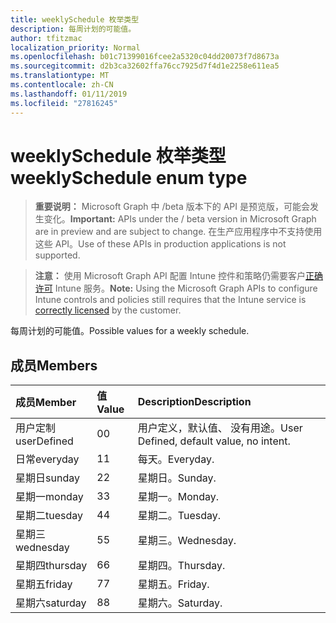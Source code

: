 ```yaml
---
title: weeklySchedule 枚举类型
description: 每周计划的可能值。
author: tfitzmac
localization_priority: Normal
ms.openlocfilehash: b01c71399016fcee2a5320c04dd20073f7d8673a
ms.sourcegitcommit: d2b3ca32602ffa76cc7925d7f4d1e2258e611ea5
ms.translationtype: MT
ms.contentlocale: zh-CN
ms.lasthandoff: 01/11/2019
ms.locfileid: "27816245"
---
```

# <a name="weeklyschedule-enum-type"></a><span data-ttu-id="edc67-103">weeklySchedule 枚举类型</span><span class="sxs-lookup"><span data-stu-id="edc67-103">weeklySchedule enum type</span></span>

> <span data-ttu-id="edc67-104">**重要说明：** Microsoft Graph 中 /beta 版本下的 API 是预览版，可能会发生变化。</span><span class="sxs-lookup"><span data-stu-id="edc67-104">**Important:** APIs under the / beta version in Microsoft Graph are in preview and are subject to change.</span></span> <span data-ttu-id="edc67-105">在生产应用程序中不支持使用这些 API。</span><span class="sxs-lookup"><span data-stu-id="edc67-105">Use of these APIs in production applications is not supported.</span></span>

> <span data-ttu-id="edc67-106">**注意：** 使用 Microsoft Graph API 配置 Intune 控件和策略仍需要客户[正确许可](https://go.microsoft.com/fwlink/?linkid=839381) Intune 服务。</span><span class="sxs-lookup"><span data-stu-id="edc67-106">**Note:** Using the Microsoft Graph APIs to configure Intune controls and policies still requires that the Intune service is [correctly licensed](https://go.microsoft.com/fwlink/?linkid=839381) by the customer.</span></span>

<span data-ttu-id="edc67-107">每周计划的可能值。</span><span class="sxs-lookup"><span data-stu-id="edc67-107">Possible values for a weekly schedule.</span></span>
## <a name="members"></a><span data-ttu-id="edc67-108">成员</span><span class="sxs-lookup"><span data-stu-id="edc67-108">Members</span></span>
|<span data-ttu-id="edc67-109">成员</span><span class="sxs-lookup"><span data-stu-id="edc67-109">Member</span></span>|<span data-ttu-id="edc67-110">值</span><span class="sxs-lookup"><span data-stu-id="edc67-110">Value</span></span>|<span data-ttu-id="edc67-111">Description</span><span class="sxs-lookup"><span data-stu-id="edc67-111">Description</span></span>|
|:---|:---|:---|
|<span data-ttu-id="edc67-112">用户定制</span><span class="sxs-lookup"><span data-stu-id="edc67-112">userDefined</span></span>|<span data-ttu-id="edc67-113">0</span><span class="sxs-lookup"><span data-stu-id="edc67-113">0</span></span>|<span data-ttu-id="edc67-114">用户定义，默认值、 没有用途。</span><span class="sxs-lookup"><span data-stu-id="edc67-114">User Defined, default value, no intent.</span></span>|
|<span data-ttu-id="edc67-115">日常</span><span class="sxs-lookup"><span data-stu-id="edc67-115">everyday</span></span>|<span data-ttu-id="edc67-116">1</span><span class="sxs-lookup"><span data-stu-id="edc67-116">1</span></span>|<span data-ttu-id="edc67-117">每天。</span><span class="sxs-lookup"><span data-stu-id="edc67-117">Everyday.</span></span>|
|<span data-ttu-id="edc67-118">星期日</span><span class="sxs-lookup"><span data-stu-id="edc67-118">sunday</span></span>|<span data-ttu-id="edc67-119">2</span><span class="sxs-lookup"><span data-stu-id="edc67-119">2</span></span>|<span data-ttu-id="edc67-120">星期日。</span><span class="sxs-lookup"><span data-stu-id="edc67-120">Sunday.</span></span>|
|<span data-ttu-id="edc67-121">星期一</span><span class="sxs-lookup"><span data-stu-id="edc67-121">monday</span></span>|<span data-ttu-id="edc67-122">3</span><span class="sxs-lookup"><span data-stu-id="edc67-122">3</span></span>|<span data-ttu-id="edc67-123">星期一。</span><span class="sxs-lookup"><span data-stu-id="edc67-123">Monday.</span></span>|
|<span data-ttu-id="edc67-124">星期二</span><span class="sxs-lookup"><span data-stu-id="edc67-124">tuesday</span></span>|<span data-ttu-id="edc67-125">4</span><span class="sxs-lookup"><span data-stu-id="edc67-125">4</span></span>|<span data-ttu-id="edc67-126">星期二。</span><span class="sxs-lookup"><span data-stu-id="edc67-126">Tuesday.</span></span>|
|<span data-ttu-id="edc67-127">星期三</span><span class="sxs-lookup"><span data-stu-id="edc67-127">wednesday</span></span>|<span data-ttu-id="edc67-128">5</span><span class="sxs-lookup"><span data-stu-id="edc67-128">5</span></span>|<span data-ttu-id="edc67-129">星期三。</span><span class="sxs-lookup"><span data-stu-id="edc67-129">Wednesday.</span></span>|
|<span data-ttu-id="edc67-130">星期四</span><span class="sxs-lookup"><span data-stu-id="edc67-130">thursday</span></span>|<span data-ttu-id="edc67-131">6</span><span class="sxs-lookup"><span data-stu-id="edc67-131">6</span></span>|<span data-ttu-id="edc67-132">星期四。</span><span class="sxs-lookup"><span data-stu-id="edc67-132">Thursday.</span></span>|
|<span data-ttu-id="edc67-133">星期五</span><span class="sxs-lookup"><span data-stu-id="edc67-133">friday</span></span>|<span data-ttu-id="edc67-134">7</span><span class="sxs-lookup"><span data-stu-id="edc67-134">7</span></span>|<span data-ttu-id="edc67-135">星期五。</span><span class="sxs-lookup"><span data-stu-id="edc67-135">Friday.</span></span>|
|<span data-ttu-id="edc67-136">星期六</span><span class="sxs-lookup"><span data-stu-id="edc67-136">saturday</span></span>|<span data-ttu-id="edc67-137">8</span><span class="sxs-lookup"><span data-stu-id="edc67-137">8</span></span>|<span data-ttu-id="edc67-138">星期六。</span><span class="sxs-lookup"><span data-stu-id="edc67-138">Saturday.</span></span>|





